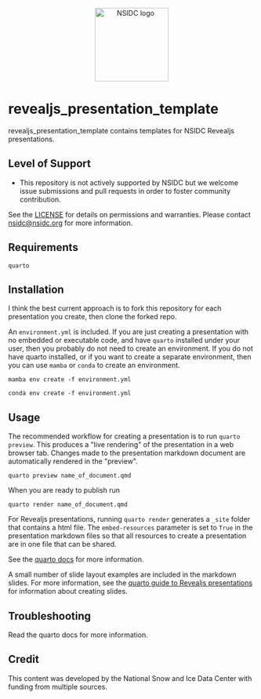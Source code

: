<p align="center">
  <img alt="NSIDC logo" src="https://nsidc.org/themes/custom/nsidc/logo.svg" width="150" />
</p>


# revealjs_presentation_template

revealjs_presentation_template contains templates for NSIDC Revealjs presentations.


## Level of Support

* This repository is not actively supported by NSIDC but we welcome issue submissions and
  pull requests in order to foster community contribution.

See the [LICENSE](LICENSE) for details on permissions and warranties. Please contact
nsidc@nsidc.org for more information.


## Requirements

`quarto`


## Installation

I think the best current approach is to fork this repository for each presentation you create,
then clone the forked repo.

An `environment.yml` is included.  If you are just creating a presentation with no embedded
or executable code, and have `quarto` installed under your user, then you probably do not
need to create an environment.  If you do not have quarto installed, or if you want to create
a separate environment, then you can use `mamba` or `conda` to create an environment.

```
mamba env create -f environment.yml
```

```
conda env create -f environment.yml
```


## Usage

The recommended workflow for creating a presentation is to run `quarto preview`.  This
produces a "live rendering" of the presentation in a web browser tab.  Changes made to
the presentation markdown document are automatically rendered in the "preview".

```
quarto preview name_of_document.qmd
```

When you are ready to publish run

```
quarto render name_of_document.qmd
```

For Revealjs presentations, running `quarto render` generates a `_site` folder that contains
a html file.  The `embed-resources` parameter is set to `True` in the presentation markdown
files so that all resources to create a presentation are in one file that can be shared.

See the [quarto docs](https://quarto.org/docs/tools/text-editors.html) for more information.

A small number of slide layout examples are included in the markdown slides.  For more
information, see the [quarto guide to Revealjs presentations](https://quarto.org/docs/presentations/revealjs/) for information about creating slides.


## Troubleshooting

Read the quarto docs for more information.


## Credit

This content was developed by the National Snow and Ice Data Center with funding from
multiple sources.
